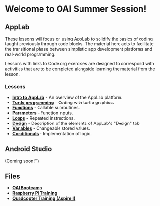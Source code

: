 # Welcome to OAI Summer Session!

## AppLab

<!--These pages contain curricula designed to teach the basics of app development and computer science, with a focus on using coding as a more functionally concrete way to teach more abstract concepts.-->

These lessons will focus on using AppLab to solidify the basics of coding taught previously through code blocks. The material here acts to facilitate the transitional phase between simplistic app development platforms and real-world programming.

Lessons with links to Code.org exercises are designed to correspond with activities that are to be completed alongside learning the material from the lesson.

### Lessons

* **[Intro to AppLab](https://sBondoc.github.io/OAI-Summer-2019/pages/lessons/lesson-00.html)** - An overview of the AppLab platform.
* **[Turtle programming](https://sBondoc.github.io/OAI-Summer-2019/pages/lessons/lesson-01.html)** - Coding with turtle graphics.
* **[Functions](https://sBondoc.github.io/OAI-Summer-2019/pages/lessons/lesson-02.html)** - Callable subroutines.
* **[Parameters](https://sBondoc.github.io/OAI-Summer-2019/pages/lessons/lesson-03.html)** - Function inputs.
* **[Loops](https://sBondoc.github.io/OAI-Summer-2019/pages/lessons/lesson-04.html)** - Repeated instructions.
* **[Design](https://sBondoc.github.io/OAI-Summer-2019/pages/lessons/lesson-05.html)** - Description of the elements of AppLab's "Design" tab.
* **[Variables](https://sBondoc.github.io/OAI-Summer-2019/pages/lessons/lesson-06.html)** - Changeable stored values.
* **[Conditionals](https://sBondoc.github.io/OAI-Summer-2019/pages/lessons/lesson-07.html)** - Implementation of logic.

## Android Studio

(Coming soon!™)


## Files

* **[OAI Bootcamp](https://sbondoc.github.io/OAI-Summer-2019/pages/OAI%20Bootcamp.html)**
* **[Raspberry Pi Training](https://sbondoc.github.io/OAI-Summer-2019/pages/Raspberry%20Pi%20Training.html)**
* **[Quadcopter Training (Aspire I)](https://sbondoc.github.io/OAI-Summer-2019/pages/Quadcopter%20Training%20(ASPIRE%20I).html)**
